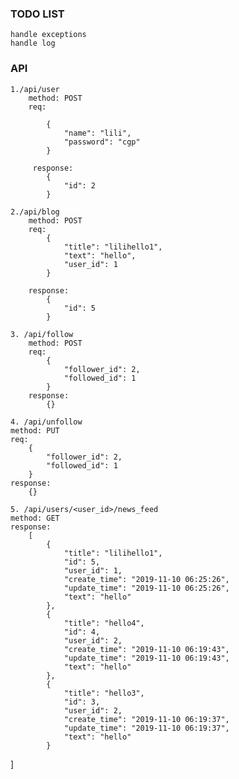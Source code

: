 ### TODO LIST
    handle exceptions
    handle log

### API
    1./api/user
        method: POST
        req: 
            
            {
                "name": "lili",
                "password": "cgp"
            }
         
         response:
            {
                "id": 2
            }
    
    2./api/blog
        method: POST
        req:
            {
                "title": "lilihello1",
                "text": "hello",
                "user_id": 1
            }
            
        response:
            {
                "id": 5
            }
    
    3. /api/follow
        method: POST
        req:
            {
                "follower_id": 2,
                "followed_id": 1
            }
        response:
            {}
            
    4. /api/unfollow
    method: PUT
    req:
        {
            "follower_id": 2,
            "followed_id": 1
        }
    response:
        {}
        
    5. /api/users/<user_id>/news_feed
    method: GET
    response:
        [
            {
                "title": "lilihello1",
                "id": 5,
                "user_id": 1,
                "create_time": "2019-11-10 06:25:26",
                "update_time": "2019-11-10 06:25:26",
                "text": "hello"
            },
            {
                "title": "hello4",
                "id": 4,
                "user_id": 2,
                "create_time": "2019-11-10 06:19:43",
                "update_time": "2019-11-10 06:19:43",
                "text": "hello"
            },
            {
                "title": "hello3",
                "id": 3,
                "user_id": 2,
                "create_time": "2019-11-10 06:19:37",
                "update_time": "2019-11-10 06:19:37",
                "text": "hello"
            }
]